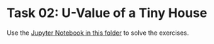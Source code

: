 # Task 02: U-Value of a Tiny House

Use the [Jupyter Notebook in this folder](Task02_U-Value_V03.ipynb) to solve the exercises.
